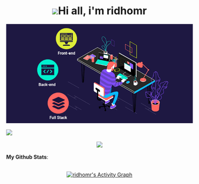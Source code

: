 <h1 align="center"><img src="https://media.giphy.com/media/hvRJCLFzcasrR4ia7z/giphy.gif" width="28" font-family="Charlotte">Hi all, i'm ridhomr</h1>

<p align="center">
  <img src="https://github.com/IceDev528/IceDev528/blob/main/Logo.gif" />
</p>
<a href="https://www.youtube.com/watch?v=dQw4w9WgXcQ"><img src="https://user-images.githubusercontent.com/73097560/115834477-dbab4500-a447-11eb-908a-139a6edaec5c.gif"></a>
<p align="center">
  <a href="https://github.com/DenverCoder1/readme-typing-svg"><img src="https://readme-typing-svg.herokuapp.com/?lines=Web%20developer;Hard%20Worker;Being%20passionate%20and%20creative&center=true&width=380&height=45"></a>
</p>


<summary><b>My Github Stats</b>: </summary>
<br>
<p align = "center">
  <a href="https://github.com/ashutosh00710/github-readme-activity-graph"><img alt="ridhomr's Activity Graph" src="https://activity-graph.herokuapp.com/graph?username=ridhomr&bg_color=000&color=00FF00&line=00FFFF&point=FFFFFF&hide_border=true" /></a>
  
</p>
</details>
